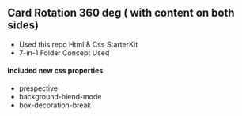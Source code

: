 ## Card Rotation 360 deg ( with content on both sides)

- Used this repo Html &amp; Css StarterKit
- 7-in-1 Folder Concept Used

#### Included new css properties

- prespective
- background-blend-mode
- box-decoration-break
